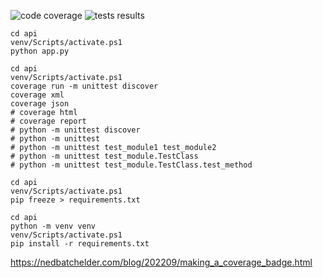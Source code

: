 ![code coverage](https://img.shields.io/endpoint?url=https://gist.githubusercontent.com/Coni63/6c21abaea3a4f99c473fb817ce695722/raw/covbadge.json)
![tests results](https://github.com/Coni63/codingame-readme-stats/actions/workflows/python-app/badge.svg)

```
cd api
venv/Scripts/activate.ps1
python app.py
```


```
cd api
venv/Scripts/activate.ps1
coverage run -m unittest discover
coverage xml
coverage json
# coverage html
# coverage report
# python -m unittest discover
# python -m unittest
# python -m unittest test_module1 test_module2
# python -m unittest test_module.TestClass
# python -m unittest test_module.TestClass.test_method
```


```
cd api
venv/Scripts/activate.ps1
pip freeze > requirements.txt
```


```
cd api
python -m venv venv
venv/Scripts/activate.ps1
pip install -r requirements.txt
```

https://nedbatchelder.com/blog/202209/making_a_coverage_badge.html
